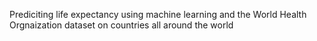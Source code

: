 Prediciting life expectancy using machine learning and the World Health Orgnaization dataset on countries all around the world 
